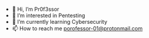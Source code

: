 - 👋 Hi, I’m Pr0f3ssor
- 👀 I’m interested in Pentesting
- 🌱 I’m currently learning Cybersecurity
- 📫 How to reach me porofessor-01@protonmail.com

<!---
Pr0f3ssor/Pr0f3ssor is a ✨ special ✨ repository because its `README.md` (this file) appears on your GitHub profile.
You can click the Preview link to take a look at your changes.
--->
